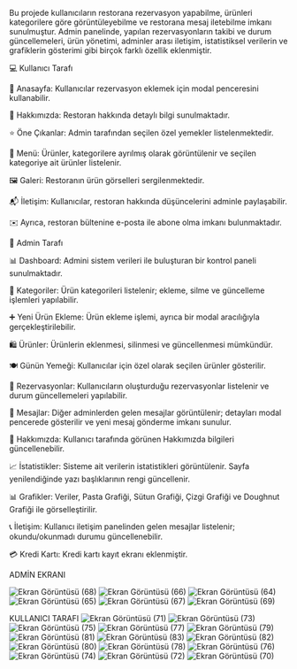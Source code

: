 Bu projede kullanıcıların restorana rezervasyon yapabilme, 
ürünleri kategorilere göre görüntüleyebilme ve restorana mesaj iletebilme imkanı sunulmuştur. 
Admin panelinde, yapılan rezervasyonların takibi ve durum güncellemeleri, ürün yönetimi, adminler arası iletişim, 
istatistiksel verilerin ve grafiklerin gösterimi gibi birçok farklı özellik eklenmiştir. 

💻 Kullanıcı Tarafı

🏡 Anasayfa: Kullanıcılar rezervasyon eklemek için modal penceresini kullanabilir.

📖 Hakkımızda: Restoran hakkında detaylı bilgi sunulmaktadır.

⭐ Öne Çıkanlar: Admin tarafından seçilen özel yemekler listelenmektedir.

🍴 Menü: Ürünler, kategorilere ayrılmış olarak görüntülenir ve seçilen kategoriye ait ürünler listelenir.

🖼️ Galeri: Restoranın ürün görselleri sergilenmektedir.

📬 İletişim: Kullanıcılar, restoran hakkında düşüncelerini adminle paylaşabilir.

✉️ Ayrıca, restoran bültenine e-posta ile abone olma imkanı bulunmaktadır.

🔧 Admin Tarafı

📊 Dashboard: Admini sistem verileri ile buluşturan bir kontrol paneli sunulmaktadır.

📂 Kategoriler: Ürün kategorileri listelenir; ekleme, silme ve güncelleme işlemleri yapılabilir.

➕ Yeni Ürün Ekleme: Ürün ekleme işlemi, ayrıca bir modal aracılığıyla gerçekleştirilebilir.

🛍️ Ürünler: Ürünlerin eklenmesi, silinmesi ve güncellenmesi mümkündür.

🍽️ Günün Yemeği: Kullanıcılar için özel olarak seçilen ürünler gösterilir.

📅 Rezervasyonlar: Kullanıcıların oluşturduğu rezervasyonlar listelenir ve durum güncellemeleri yapılabilir.

💬 Mesajlar: Diğer adminlerden gelen mesajlar görüntülenir; detayları modal pencerede gösterilir ve yeni mesaj gönderme imkanı sunulur.

📝 Hakkımızda: Kullanıcı tarafında görünen Hakkımızda bilgileri güncellenebilir.

📈 İstatistikler: Sisteme ait verilerin istatistikleri görüntülenir. Sayfa yenilendiğinde yazı başlıklarının rengi güncellenir.

📊 Grafikler: Veriler, Pasta Grafiği, Sütun Grafiği, Çizgi Grafiği ve Doughnut Grafiği ile görselleştirilir.

📞 İletişim: Kullanıcı iletişim panelinden gelen mesajlar listelenir; okundu/okunmadı durumu güncellenebilir.

💳 Kredi Kartı: Kredi kartı kayıt ekranı eklenmiştir.


ADMİN EKRANI 

![Ekran Görüntüsü (68)](https://github.com/user-attachments/assets/f7f3aea4-8945-4bb8-9f11-4d725fb6757e)
![Ekran Görüntüsü (66)](https://github.com/user-attachments/assets/b94812a9-c717-4aad-aca0-d31ab13acbe7)
![Ekran Görüntüsü (64)](https://github.com/user-attachments/assets/6527aa5c-0cd2-4c2d-aec7-b322b29c9306)
![Ekran Görüntüsü (65)](https://github.com/user-attachments/assets/253afc4a-5692-47f5-8568-e6489c542ed2)
![Ekran Görüntüsü (67)](https://github.com/user-attachments/assets/c582f46d-b576-49c7-b59e-7e0321f26e5e)
![Ekran Görüntüsü (69)](https://github.com/user-attachments/assets/3308ff35-6609-449e-8d02-07c9313d0898)

KULLANICI TARAFI 
![Ekran Görüntüsü (71)](https://github.com/user-attachments/assets/a7b546c6-01f4-4662-84dc-330c793d1177)
![Ekran Görüntüsü (73)](https://github.com/user-attachments/assets/86fe1b50-a019-4c07-9158-a64ef11c6b15)
![Ekran Görüntüsü (75)](https://github.com/user-attachments/assets/a8cc1e50-5a7b-4ef0-ab01-3d7ffb36d17e)
![Ekran Görüntüsü (77)](https://github.com/user-attachments/assets/2f2bc2f8-ab55-498d-abfe-e3878d0c68b8)
![Ekran Görüntüsü (79)](https://github.com/user-attachments/assets/50a115ba-f5e2-4b32-97ee-01bc2833fdec)
![Ekran Görüntüsü (81)](https://github.com/user-attachments/assets/6b5f1cd7-6c34-4534-a010-416fa4317ec4)
![Ekran Görüntüsü (83)](https://github.com/user-attachments/assets/55904477-3bd8-463a-9cfe-4c7f503c3b22)
![Ekran Görüntüsü (82)](https://github.com/user-attachments/assets/3f3e49cb-3de8-4521-9945-f2d81734b1a4)
![Ekran Görüntüsü (80)](https://github.com/user-attachments/assets/989023f9-f620-4b15-94d8-77ffeeffb0a7)
![Ekran Görüntüsü (78)](https://github.com/user-attachments/assets/0950090f-e5be-424a-9c3f-2f8450084122)
![Ekran Görüntüsü (76)](https://github.com/user-attachments/assets/86f3939c-edbe-466b-b67e-1c8ececf3a94)
![Ekran Görüntüsü (74)](https://github.com/user-attachments/assets/e0a4467e-0aa7-40c8-aaf0-56a4f8fd00ab)
![Ekran Görüntüsü (72)](https://github.com/user-attachments/assets/87f6b94f-1617-4cf6-8c6b-859065d11ca7)
![Ekran Görüntüsü (70)](https://github.com/user-attachments/assets/1dcfc6e5-48fc-45a7-b0af-e66d7f1b38a8)

